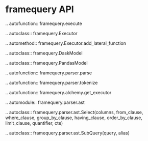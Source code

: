 # framequery API

.. autofunction:: framequery.execute

.. autoclass:: framequery.Executor

.. automethod:: framequery.Executor.add_lateral_function

.. autoclass:: framequery.DaskModel

.. autoclass:: framequery.PandasModel

.. autofunction:: framequery.parser.parse

.. autofunction:: framequery.parser.tokenize

.. autofunction:: framequery.alchemy.get_executor

.. automodule:: framequery.parser.ast

.. autoclass:: framequery.parser.ast.Select(columns, from_clause, where_clause, group_by_clause, having_clause, order_by_clause, limit_clause, quantifier, cte)

.. autoclass:: framequery.parser.ast.SubQuery(query, alias)
